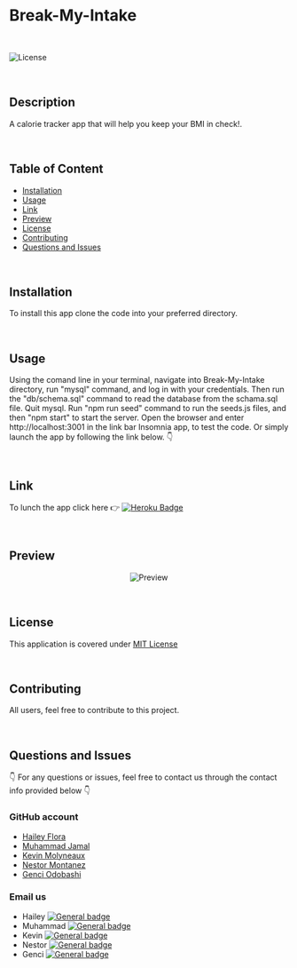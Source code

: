 # Break-My-Intake

</br>
  
  ![License](https://img.shields.io/badge/License-MIT%20License-blue.svg)
  
  </br>
  
  ## Description
  
  A calorie tracker app that will help you keep your BMI in check!.
  
  </br>

  ## Table of Content
  
  - [Installation](#installation)
  - [Usage](#usage)
  - [Link](#link)
  - [Preview](#preview)
  - [License](#license)
  - [Contributing](#contributing)
  - [Questions and Issues](#questions-and-issues)

  </br>

  ## Installation
  
  To install this app clone the code into your preferred directory.
  
  </br>
  
  ## Usage
  
  Using the comand line in your terminal, navigate into Break-My-Intake directory, run "mysql" command, and log in with your credentials. 
  Then run the "db/schema.sql" command to read the database from the schama.sql file. Quit mysql. 
  Run "npm run seed" command to run the seeds.js files, and then "npm start" to start the server. 
  Open the browser and enter http://localhost:3001 in the link bar Insomnia app, to test the code. 
  Or simply launch the app by following the link below. 👇
  
  </br>
  
  ## Link
  
  To lunch the app click here  👉  [![Heroku Badge](https://www.herokucdn.com/deploy/button.svg)]()

  </br>
  
  ## Preview
  
  <div align = "center">
  
  ![Preview]()
  
  </div>
  
  </br>
  
  ## License
  
  
  This application is covered under [MIT License](https://choosealicense.com/licenses/mit/)
  
  </br>
  
  ## Contributing
  
  All users, feel free to contribute to this project.
  
  </br>
 
  ## Questions and Issues
  
  👇 For any questions or issues, feel free to contact us through the contact info provided below 👇
  
  ### GitHub account  
  
  - [Hailey Flora](https://github.com/Hflora2010)
  - [Muhammad Jamal](https://github.com/jamalm06)
  - [Kevin Molyneaux](https://github.com/molyneauxk93)
  - [Nestor Montanez](https://github.com)
  - [Genci Odobashi](https://github.com/odobashigenci)
  
  ### Email us
  - Hailey [![General badge](https://img.shields.io/badge/Gmail-D14836?style=for-the-badge&logo=gmail&logoColor=white)](mailto:Haileycflora@gmail.com)
  - Muhammad [![General badge](https://img.shields.io/badge/Gmail-D14836?style=for-the-badge&logo=gmail&logoColor=white)](mailto:muhammaduj@outlook.com)
  - Kevin [![General badge](https://img.shields.io/badge/Gmail-D14836?style=for-the-badge&logo=gmail&logoColor=white)](mailto:joshua.molyneaux@live.com)
  - Nestor [![General badge](https://img.shields.io/badge/Gmail-D14836?style=for-the-badge&logo=gmail&logoColor=white)](mailto:Nuno0123@me.com)
  - Genci [![General badge](https://img.shields.io/badge/Gmail-D14836?style=for-the-badge&logo=gmail&logoColor=white)](mailto:odobashigenci@gmail.com)
